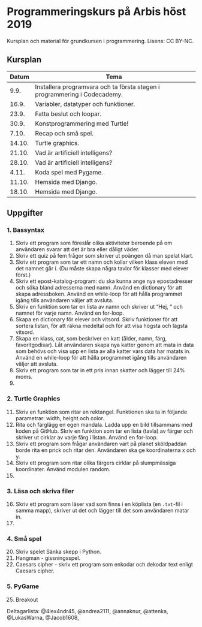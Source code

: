 # Programmeringskurs på Arbis höst 2019
Kursplan och material för grundkursen i programmering. Lisens: CC BY-NC.

## Kursplan
| Datum | Tema |
|--|--|
|9.9.		|Installera programvara och ta första stegen i programmering i Codecademy.|
|16.9.	|Variabler, datatyper och funktioner.|
|23.9.	|Fatta beslut och loopar.|
|30.9.	|Konstprogrammering med Turtle!|
|7.10.	|Recap och små spel.|
|14.10.	|Turtle graphics.|
|21.10.	|Vad är artificiell intelligens?|
|28.10.	|Vad är artificiell intelligens?|
|4.11.	|Koda spel med Pygame.|
|11.10.	|Hemsida med Django.|
|18.10.	|Hemsida med Django.|

## Uppgifter
### 1. Bassyntax
1. Skriv ett program som föreslår olika aktiviteter beroende på om användaren svarar att det är bra eller dåligt väder.
2. Skriv ett quiz på fem frågor som skriver ut poängen då man spelat klart.
3. Skriv ett program som tar ett namn och kollar vilken klass eleven med det namnet går i. (Du måste skapa några tavlor för klasser med elever först.)
4. Skriv ett epost-katalog-program: du ska kunna ange nya epostadresser och söka bland adresserna med namn. Använd en dictionary för att skapa adressboken. Använd en while-loop för att hålla programmet igång tills användaren väljer att avsluta.
5. Skriv en funktion som tar en lista av namn och skriver ut “Hej, “ och namnet för varje namn. Använd en for-loop.
6. Skapa en dictionary för elever och vitsord. Skriv funktioner för att sortera listan, för att räkna medeltal och för att visa högsta och lägsta vitsord.
7. Skapa en klass, cat, som beskriver en katt (ålder, namn, färg, favoritgodisar). Låt användaren skapa nya katter genom att mata in data som behövs och visa upp en lista av alla katter vars data har matats in. Använd en while-loop för att hålla programmet igång tills användaren väljer att avsluta. 
8. Skriv ett program som tar in ett pris innan skatter och lägger till 24% moms.
9. 

### 2. Turtle Graphics
11. Skriv en funktion som ritar en rektangel. Funktionen ska ta in följande parametrar: width, height och color.
12. Rita och färglägg en egen mandala. Ladda upp en bild tillsammans med koden på GitHub.
Skriv en funktion som tar en lista (tavla) av färger och skriver ut cirklar av varje färg i listan. Använd en for-loop.
13. Skriv ett program som frågar användaren vart på planet sköldpaddan borde rita en prick och ritar den. Användaren ska ge koordinaterna x och y.
14. Skriv ett program som ritar olika färgers cirklar på slumpmässiga koordinater. Använd modulen random.
15. 

### 3. Läsa och skriva filer
16. Skriv ett program som läser vad som finns i en köplista (en `.txt`-fil i samma mapp), skriver ut det och lägger till det som användaren matar in.
17.

### 4. Små spel
20. Skriv spelet Sänka skepp i Python.
21. Hangman - gissningsspel.
22. Caesars cipher - skriv ett program som enkodar och dekodar text enligt Caesars cipher.

### 5. PyGame
25. Breakout

Deltagarlista: 
@4lex4ndr45, @andrea2111, @annaknur, @attenka, @LukasWarna, @Jacob1608,

